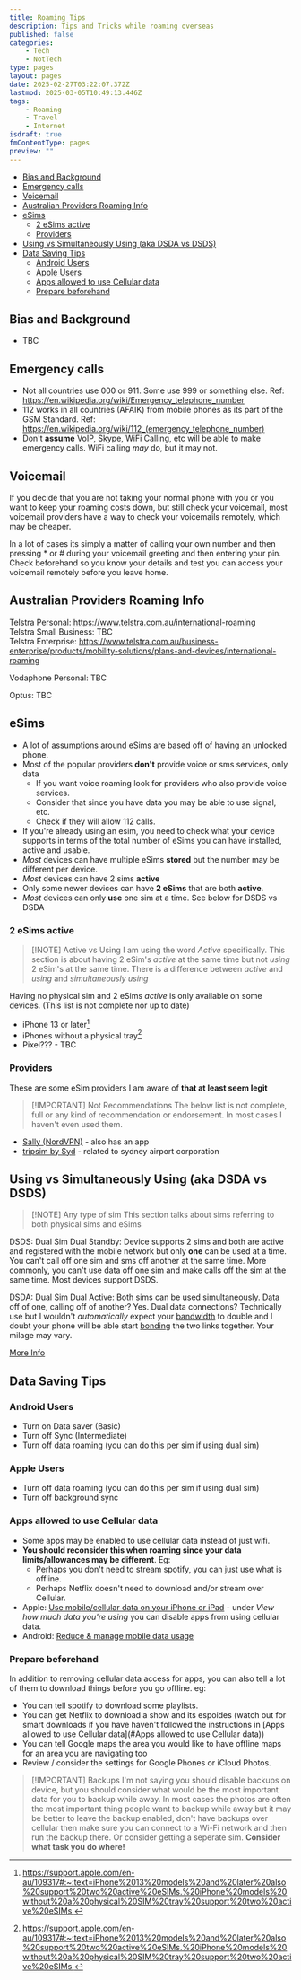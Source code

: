 ```yaml
---
title: Roaming Tips
description: Tips and Tricks while roaming overseas
published: false
categories:
    - Tech
    - NotTech
type: pages
layout: pages
date: 2025-02-27T03:22:07.372Z
lastmod: 2025-03-05T10:49:13.446Z
tags:
    - Roaming
    - Travel
    - Internet
isdraft: true
fmContentType: pages
preview: ""
---
```


<!--- cSpell:disable --->
* [Bias and Background](#bias-and-background)
* [Emergency calls](#emergency-calls)
* [Voicemail](#voicemail)
* [Australian Providers Roaming Info](#australian-providers-roaming-info)
* [eSims](#esims)
  * [2 eSims active](#2-esims-active)
  * [Providers](#providers)
* [Using vs Simultaneously Using (aka DSDA vs DSDS)](#using-vs-simultaneously-using-aka-dsda-vs-dsds)
* [Data Saving Tips](#data-saving-tips)
  * [Android Users](#android-users)
  * [Apple Users](#apple-users)
  * [Apps allowed to use Cellular data](#apps-allowed-to-use-cellular-data)
  * [Prepare beforehand](#prepare-beforehand)
<!--- cSpell:enable --->

<!--
* [x] disable sync (Android)
* [x] data saver
* [x] esim (data only and voice)
* [x] roaming for voice only
* [ ] call forwarding
* [ ] prepaid vs postpaid vs business
* [x] DSDA dual sim vs dual active vs the other one
* [x] * unlocked
* [x] * versions
* [x] 2 at once but 2 esims at once, only really moden
* [x] apps where you have set download over WiFi only off.
* [x] * yt music
* [x] * google photos
* [ ] Check your providers coverage
* [ ] Vodafone roaming still one of the best
* [x] offline prep (spotify, yt music, yt, Netflix etc)
* [x] esim providers I am aware that at least seem legit (have not used either so not a recommendation):
* [x] * Sally (Nord VPN)
* [x] * tripsim by Syd
* [x] * most don't do voice. Only data...
* [ ] Vodafone maratime roaming? $$$
* [ ] cell at Sea?
* [x] choose what you do and where
* [ ] VPNs work
* [ ] VPNs personal
* [ ] WiFi calling with no signal
* [ ] situation: personal telstra prepaid, wife with voda, bought cruise WiFi.
* [ ] learn voicemail remote access

Question : WiFi calling - does that need roaming??

-->

## Bias and Background

* TBC

## Emergency calls

* Not all countries use 000 or 911. Some use 999 or something else. Ref: <https://en.wikipedia.org/wiki/Emergency_telephone_number>
* 112 works in all countries (AFAIK) from mobile phones as its part of the GSM Standard. Ref: <https://en.wikipedia.org/wiki/112_(emergency_telephone_number)>
* Don't **assume** VoIP, Skype, WiFi Calling, etc will be able to make emergency calls. WiFi calling *may* do, but it may not.

## Voicemail

If you decide that you are not taking your normal phone with you or you want to keep your roaming costs down, but still check your voicemail, most voicemail providers have a way to check your voicemails remotely, which may be cheaper.

In a lot of cases its simply a matter of calling your own number and then pressing * or # during your voicemail greeting and then entering your pin. Check beforehand so you know your details and test you can access your voicemail remotely before you leave home.

## Australian Providers Roaming Info

Telstra Personal: <https://www.telstra.com.au/international-roaming>\
Telstra Small Business: TBC\
Telstra Enterprise: <https://www.telstra.com.au/business-enterprise/products/mobility-solutions/plans-and-devices/international-roaming>

Vodaphone Personal: TBC

Optus: TBC

## eSims

* A lot of assumptions around eSims are based off of having an unlocked phone.
* Most of the popular providers **don't** provide voice or sms services, only data
  * If you want voice roaming look for providers who also provide voice services.
  * Consider that since you have data you may be able to use signal, etc.
  * Check if they will allow 112 calls.
* If you're already using an esim, you need to check what your device supports in terms of the total number of eSims you can have installed, active and usable.
* *Most* devices can have multiple eSims **stored** but the number may be different per device.
* *Most* devices can have 2 sims **active**
* Only some newer devices can have **2 eSims** that are both **active**.
* *Most* devices can only **use** one sim at a time. See below for DSDS vs DSDA

### 2 eSims active

> [!NOTE] Active vs Using
> I am using the word *Active* specifically. This section is about having 2 eSim's *active* at the same time but not *using* 2 eSim's at the same time. There is a difference between *active* and *using* and *simultaneously using*

Having no physical sim and 2 eSims *active* is only available on some devices. (This list is not complete nor up to date)

* iPhone 13 or later[^1]
* iPhones without a physical tray[^1]
* Pixel??? - TBC

[^1]: <https://support.apple.com/en-au/109317#:~:text=iPhone%2013%20models%20and%20later%20also%20support%20two%20active%20eSIMs.%20iPhone%20models%20without%20a%20physical%20SIM%20tray%20support%20two%20active%20eSIMs.>

### Providers

These are some eSim providers I am aware of **that at least seem legit**

> [!IMPORTANT] Not Recommendations
> The below list is not complete, full or any kind of recommendation or endorsement. In most cases I haven't even used them.
<!-- cSpell:ignore tripsim -->
* [Sally (NordVPN)](https://saily.com/) - also has an app
* [tripsim by Syd](https://tripsim.com.au/) - related to sydney airport corporation

<!-- cSpell:ignore DSDA DSDS -->

## Using vs Simultaneously Using (aka DSDA vs DSDS)

> [!NOTE] Any type of sim
> This section talks about sims referring to both physical sims and eSims

DSDS: Dual Sim Dual Standby: Device supports 2 sims and both are active and registered with the mobile network but only **one** can be used at a time. You can't call off one sim and sms off another at the same time. More commonly, you can't use data off one sim and make calls off the sim at the same time. Most devices support DSDS.

DSDA: Dual Sim Dual Active: Both sims can be used simultaneously. Data off of one, calling off of another? Yes. Dual data connections? Technically use but I wouldn't *automatically* expect your <ins>bandwidth</ins> to double and I doubt your phone will be able start <ins>bonding</ins> the two links together. Your milage may vary.

[More Info](https://www.qualcomm.com/news/onq/2023/05/unleashing-full-potential-for-simultaneous-5g-cellular-connections-qualcomm-dsda-gen-2-with-dual-data#:~:text=The%20evolution%20of%205G%20DSDA%C2%A0)

## Data Saving Tips

### Android Users

* Turn on Data saver (Basic)
* Turn off Sync (Intermediate)
* Turn off data roaming (you can do this per sim if using dual sim)

### Apple Users

* Turn off data roaming (you can do this per sim if using dual sim)
* Turn off background sync

### Apps allowed to use Cellular data

* Some apps may be enabled to use cellular data instead of just wifi.
* **You should reconsider this when roaming since your data limits/allowances may be different**. Eg:
  * Perhaps you don't need to stream spotify, you can just use what is offline.
  * Perhaps Netflix doesn't need to download and/or stream over Cellular.
* Apple: [Use mobile/cellular data on your iPhone or iPad](https://support.apple.com/en-us/109323) - under *View how much data you're using* you can disable apps from using cellular data.
* Android: [Reduce & manage mobile data usage](https://support.google.com/fi/answer/9458407?hl=en#:~:text=Check%20your%20mobile%20data%20usage)

### Prepare beforehand

In addition to removing cellular data access for apps, you can also tell a lot of them to download things before you go offline. eg:

* You can tell spotify to download some playlists.
* You can get Netflix to download a show and its espoides (watch out for smart downloads if you have haven't followed the instructions in [Apps allowed to use Cellular data](#Apps allowed to use Cellular data))
* You can tell Google maps the area you would like to have offline maps for an area you are navigating too
* Review / consider the settings for Google Phones or iCloud Photos.

> [!IMPORTANT] Backups
> I'm not saying you should disable backups on device, but you should consider what would be the most important data for you to backup while away. In most cases the photos are often the most important thing people want to backup while away but it may be better to leave the backup enabled, don't have backups over cellular then make sure you can connect to a Wi-Fi network and then run the backup there. Or consider getting a seperate sim.
> **Consider what task you do where!**

